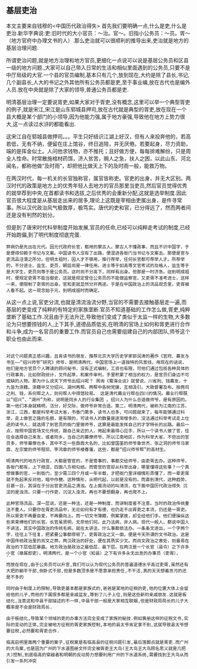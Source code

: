 ## 基层吏治
本文主要来自钱穆的<中国历代政治得失>
首先我们要明确一点,什么是吏,什么是吏治.新华字典说:吏:旧时代的大小官员：～治。官～。旧指小公务员：～员。胥～（地方官府中办理文书的人）.那么吏治就可以很顺利的推导出来,吏治就是地方的基层治理问题.

所谓吏治问题,就是地方治理和地方官员,更细化一点说可以说是基层公务员和区县一级的地方问题.,大家可以自己带入日常的生活和相似里面遇到的公务员,只要不是中厅局级的大官.一个县的官员编制,基本只有几个,放到现在,大约是除了县长,书记,几个副县长,人大的书记之外其他所有公务员都是吏,至于事业编,放在古代也是编外人员.放在中央就是除了大家的领导,普通公务员都是吏.

明清基层治理一定要说胥吏,如果大家对于胥吏,没有概念,这里可以举一个典型胥吏的例子,就是宋江,宋江是山东郓城县押司,放在古代就是典型的胥吏,放在现在一个县大概是某个部门的小领导,因为他能力强,属于地方豪强,导致他在地方上势力很大,这一点读过水浒的都能看出.

这宋江自在郓城县做押司。。。平生只好结识江湖上好汉，但有人来投奔他的，若高若低，无有不纳，便留在庄上馆谷，终日追陪，并无厌倦。若要起身，尽力资助，端的是挥金似土。人问他求钱物，亦不推托；且好做方便，每每排难解纷，只是周全人性命。时常散施棺材药饵，济人贫苦，赒人之急，扶人之困，以此山东、河北闻名，都称他做“及时雨”，却把他比做天上下的及时雨一般，能救万物。

在两汉时代，每一机关的长官独称官，属官皆称吏。官吏的出身，并无大区别。两汉时代的政策是地方上的优秀年轻人去地方的官员那里当吏员,然后官员觉得优秀的就举荐到中央,在首都读书和选拔,之后优秀的会重新分配,这就是选举制度.因此官员很大程度是从基层走出来的居多,理论上这既是宰相由吏属出身，是件寻常事。所以汉代政治风气极敦厚，极笃实。唐代的吏和官，已分得远了，然而两者间还是没有判然的划分。

但是到了唐宋时代科举制度开始发展,官员的任命,已经可以纯粹走考试的制度,已经开始跑偏,到了明代制度彻底完蛋.

```
弊病仍是先出在元代。因元代政府长官，都用的蒙古人。蒙古人不懂政事，而且不识中国字，于是便得仰赖于书记与文案。中国读书人没有了出路，便混进各衙门当书记与文案去。那便是官与吏流品泾渭之所分。但明太祖时，因人才不够用，推行荐举，任何长官都可荐举人才。所荐举的，不分进士、监生、吏员，朝廷尚是一律任用。进士等于如高等文官考试的及格人，监生等于是大学生，吏员则等于是公务员。这时尚不分高下，同样有出身。但那是一时济急。迨到明成祖时，便规定吏胥不能当御史，这就是规定曾任公务员的不能做监察官。又吏胥不准考进士，这样一来，便限制了吏胥的出身。官和吏就显然分开两途。于是在中国政治上的流品观念里，吏胥被人看不起。这一观念始于元，到明成祖时而确定。
```

从这一点上说,官吏分流,也就是清流浊流分野,当官的不需要去接触基层走一遍,而基层的吏变成了纯粹的有特定的家族垄断.官员不知道基础的工作怎么做,胥吏,纯粹垄断了基础工作.况且由于无法升迁,导致他们变成了类似于太监一样的生物,大多数沦为只想要捞钱的人,上下其手,道德品质低劣,在明清的官场上如何和胥吏进行合作和斗争,成为一名官员的重要工作.而官员自己也需要组建自己的内部团队,师爷这个职业也由此而来.


```

对这个问题真正感兴趣，且肯读书的朋友，推荐北京大学历史学家郭润涛的著作《官府、幕友与书生——“绍兴师爷”研究》师爷，是明清两代，中国官场上一道独特的风景线，用现在的话说，他们是地方官员个人聘请的顾问秘书，没有正式编制，工资也有限，可他们通过包揽各种具体的行政事务，比如财政统计，文件起草，和案件审判，手里积累了相当的权力，是官员们身边不可或缺的人物。那为什么说天下师爷出绍兴呢？ 周询《蜀海业谈》就曾说，川省刑、钱幕友，十九皆为浙籍。浙籍中又分绍兴、湖州两帮。两帮中各树党援，互相汲引。大致督署及布、按两司之刑、钱，系何帮之人，则何帮人中得馆较易。 这是清代幕业行帮在四川的情况。幕业行帮既以“绍兴”、“湖州”为称，说明是同乡人的行业集团 。绍兴人为什么合适做师爷，是有原因的。第一他们本身就精明，活分，好交际，做师爷非常合适。第二，明清两代，被称为江南的江苏，浙江，江西，都是科举考试大省，书香门第多，读书人也多，可问题就来了，每年能够通过科举，走上做官之路的名额，是有限的，可读书人的数量是逐渐增多的，没法通过科举考试走上仕途的读书人，就选择了到官员的衙门里做师爷，这算是最能发挥自己的才学特长的出路。最后一点，按照中国官场文化传统，跟自己亲近的人，用起来最得心应手，所以一个读书人做了官，往往会选择自己亲友，或者同乡，当自己的幕僚师爷，所以江南地区，作为科举大省，不但出的官员多，师爷幕僚也多，其中不乏一些鼎鼎大名的，比如曾国荃的师爷章世杰、张之洞的师爷马家鼎、左宗棠的师爷程埙、李鸿章的师爷楼春藩，这些，都是“绍兴师爷帮”的高材生。
```


```
明清两代的地方行政官，大都是管官的，不是管事的，事都交给师爷，由吏胥去办。这种师爷，各衙门都有，上下相混，四面八方相勾结。而管官的官却从科举出身，哪里懂得这些事？一个真想做事的官，一到衙门，至少需三四个月或一年半载，才把衙门里详细情形弄懂了，而一辈吏胥就不免起来反对他，暗中作梗。这种情形，从明代起，以前是没有的。而直到清代，这种趋势，日甚一日，其误在于分出官吏流品之清浊。在上面流动的叫清流，在下面中国历代政治得失 沉淀的是浊流。只要一行作吏，沉淀入浊流，再也不要想翻身，再也爬不上。

此种官场流品，深一层说，还是一种法，还是一种制度，而讲制度者不注意。当时的政治传统重法不重人。只要你在胥吏流品中，无论如何有才有德，也仍走不出胥吏之本流，仍还是一胥吏。所以胥吏不再要自爱，不再要向上。而一切文书簿籍，例案掌故，却全经他们手。他们便操纵这些来束缚他们的长官。长官虽贤明，无奈他们何。此乃法病，非人病。现代一般人，都说中国人不讲法，其实中国政治的传统毛病，就在太讲法，什么事都依法办。一条条文进出，一个字两个字，往往上下往复，把紧要公事都停顿了。吏胥政治之又一面，便是今天所谓的文书政治。这是中国传统政治里的尚文之弊。两汉政治的好处，便在其质实少文。而尚文政治之害处，则最易在政治的下层低层暴露。地方政治是政治之最低层，最下层。在两汉是一个长官（县令）之下许多小官（掾属即吏），明清两代，是一个小官（知县）之下有许多永无出息的办事员（吏胥），
``
而放在现在,由于公务员可以升官,我们可以认为现代公务员的普遍道德水平高过吏胥,虽然还有大把的躺平干部,侧卧式干部,但是多数顶多是不愿意承担责任,不干活,真的天天想着贪污的还是不多的

同时由于制度上的限制,导致吏基本都是家族式的,爸爸是某地的征税的吏,他的位置大体上会留给他的儿子,而他的下属很多都是亲戚盆友,等到了儿子上位,则是这些新的亲戚朋友.这就是板结化,注意这和中县干部描述的不一样,中县干部一般是大家相互联姻,但是财政局局长的儿子大概率是不会是财政局长.

由于板结化,导致某个领域的吏的办事方法完全变成了家族的秘技.例如黄册这样的征税文书,实际的变动的正体,完全被地方征税的胥吏家族控制,本地的县太爷肯定拿不到,这就导致县太爷想要征税,必然要和胥吏合作.

临高启明里面两个重要的案子,征税案是有临高县的征税问题引发,最后落脚点就是胥吏.而广州的大鸟案,也是因为广州的下水道图册文件完全被胥吏王大鸟(王大鸟王大鸟顾名思义就是几把大)控制,到底临高的穿越者和明朝的反动势力想要利用广州的下水道系统,需要找到王大鸟从而引发一系列冲突
